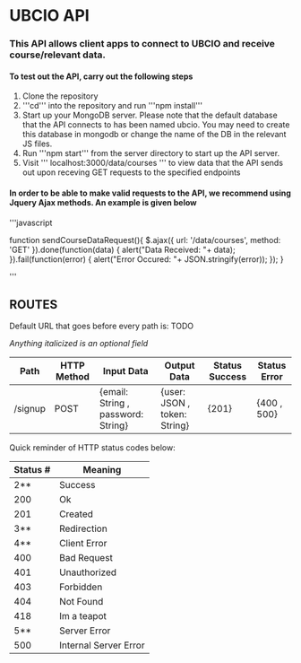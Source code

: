 # UBCIO API

### This API allows client apps to connect to UBCIO and receive course/relevant data.

#### To test out the API, carry out the following steps

1. Clone the repository
2. '''cd''' into the repository and run '''npm install'''
3. Start up your MongoDB server. Please note that the default database that the API connects to has been named ubcio. You may need to create this database in mongodb or change the name of the DB in the relevant JS files.
4. Run '''npm start''' from the server directory to start up the API server.
5. Visit ''' localhost:3000/data/courses ''' to view data that the API sends out upon receving GET requests to the specified endpoints

#### In order to be able to make valid requests to the API, we recommend using Jquery Ajax methods. An example is given below

'''javascript

function sendCourseDataRequest(){
  $.ajax({
      url: '/data/courses',
      method: 'GET'
  }).done(function(data) {
      alert("Data Received: "+ data);
  }).fail(function(error) {
      alert("Error Occured: "+ JSON.stringify(error));
  });
}

'''

## ROUTES ##

Default URL that goes before every path is: TODO

*Anything italicized is an optional field*

Path | HTTP Method| Input Data | Output Data | Status Success | Status Error
-----|------------|------------|-------------|----------------|-------------
/signup | POST | {email: String , password: String} | {user: JSON , token: String} | {201} | {400 , 500}

Quick reminder of HTTP status codes below: 

Status # | Meaning
---------|--------
2**  | Success
200 | Ok
201 | Created
3** | Redirection
4** | Client Error
400 | Bad Request
401 | Unauthorized
403 | Forbidden
404 | Not Found
418 | Im a teapot
5** | Server Error
500 | Internal Server Error
